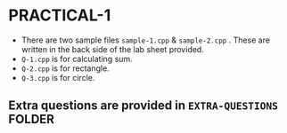 # PRACTICAL-1
* There are two sample files `sample-1.cpp` & `sample-2.cpp` . These are written in the back side of the lab sheet provided.
* `Q-1.cpp` is for calculating sum.
* `Q-2.cpp` is for rectangle.
* `Q-3.cpp` is for circle. 
## Extra questions are provided in `EXTRA-QUESTIONS` FOLDER
